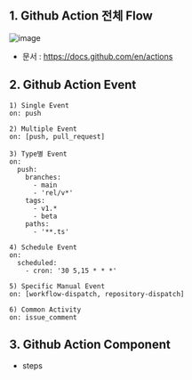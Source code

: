## 1. Github Action 전체 Flow
![image](https://github.com/user-attachments/assets/1f454113-be9c-472b-99cd-73c6ad5cd176)

- 문서 : https://docs.github.com/en/actions
  
## 2. Github Action Event
```
1) Single Event
on: push

2) Multiple Event
on: [push, pull_request]

3) Type별 Event
on:
  push:
    branches:
      - main 
      - 'rel/v*'
    tags:
      - v1.*
      - beta  
    paths:
      - '**.ts'

4) Schedule Event
on:
  scheduled:
    - cron: '30 5,15 * * *'

5) Specific Manual Event
on: [workflow-dispatch, repository-dispatch]

6) Common Activity
on: issue_comment
```

## 3. Github Action Component
- steps
